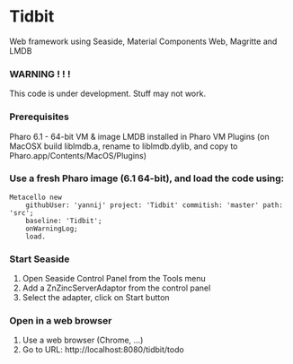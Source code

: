 # Tidbit
Web framework using Seaside, Material Components Web, Magritte and LMDB
### WARNING ! ! !
This code is under development. Stuff may not work.

### Prerequisites
Pharo 6.1 - 64-bit VM & image
LMDB installed in Pharo VM Plugins (on MacOSX build liblmdb.a, rename to liblmdb.dylib, and copy to Pharo.app/Contents/MacOS/Plugins)

### Use a fresh Pharo image (6.1 64-bit), and load the code using:
```
Metacello new
    githubUser: 'yannij' project: 'Tidbit' commitish: 'master' path: 'src';
    baseline: 'Tidbit';
    onWarningLog;
    load.
```
### Start Seaside
1. Open Seaside Control Panel from the Tools menu
1. Add a ZnZincServerAdaptor from the control panel
1. Select the adapter, click on Start button

### Open in a web browser
1. Use a web browser (Chrome, ...)
1. Go to URL: http://localhost:8080/tidbit/todo
